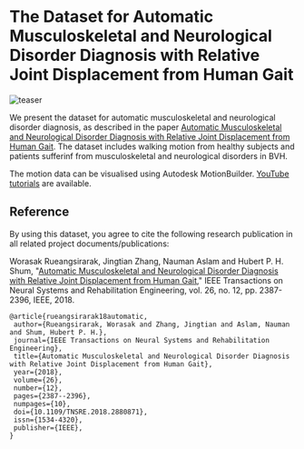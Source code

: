 # The Dataset for Automatic Musculoskeletal and Neurological Disorder Diagnosis with Relative Joint Displacement from Human Gait

![teaser](https://user-images.githubusercontent.com/77708790/146571925-dc3b1e8c-d7dd-42e9-9103-1aa4e0bd5c5d.png)

<p>We present the dataset for automatic musculoskeletal and neurological disorder diagnosis, as described in the paper <a href="http://hubertshum.com/pbl_tnsre2018disorder.htm">Automatic Musculoskeletal and Neurological Disorder Diagnosis with Relative Joint Displacement from Human Gait</a>. The dataset includes walking motion from healthy subjects and patients sufferinf from musculoskeletal and neurological disorders in BVH.
  
The motion data can be visualised using Autodesk MotionBuilder. <a href="https://www.youtube.com/playlist?list=PLtv0q3KQ5a9rKTl3v4qwmTY2VaXemwPu8">YouTube tutorials</a> are available.

<h2>Reference</h2>
<p>By using this dataset, you agree to cite the following research publication in all related project documents/publications:</p>
<p ">Worasak Rueangsirarak, Jingtian Zhang, Nauman Aslam and Hubert P. H. Shum, "<a href="http://hubertshum.com/pbl_tnsre2018disorder.htm">Automatic Musculoskeletal and Neurological Disorder Diagnosis with Relative Joint Displacement from Human Gait</a>," IEEE Transactions on Neural Systems and Rehabilitation Engineering, vol. 26, no. 12, pp. 2387-2396, IEEE, 2018.</p>

```
@article{rueangsirarak18automatic,
 author={Rueangsirarak, Worasak and Zhang, Jingtian and Aslam, Nauman and Shum, Hubert P. H.},
 journal={IEEE Transactions on Neural Systems and Rehabilitation Engineering},
 title={Automatic Musculoskeletal and Neurological Disorder Diagnosis with Relative Joint Displacement from Human Gait},
 year={2018},
 volume={26},
 number={12},
 pages={2387--2396},
 numpages={10},
 doi={10.1109/TNSRE.2018.2880871},
 issn={1534-4320},
 publisher={IEEE},
}
```
